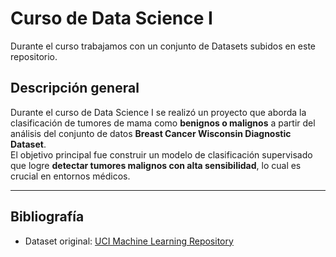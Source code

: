# Curso de Data Science I

Durante el curso trabajamos con un conjunto de Datasets subidos en este repositorio.

## Descripción general

Durante el curso de Data Science I se realizó un proyecto que aborda la clasificación de tumores de mama como **benignos o malignos** a partir del análisis del conjunto de datos **Breast Cancer Wisconsin Diagnostic Dataset**.  
El objetivo principal fue construir un modelo de clasificación supervisado que logre **detectar tumores malignos con alta sensibilidad**, lo cual es crucial en entornos médicos.

---

## Bibliografía

- Dataset original: [UCI Machine Learning Repository](https://archive.ics.uci.edu/ml/datasets/Breast+Cancer+Wisconsin+(Diagnostic))
